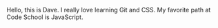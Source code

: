 Hello, this is Dave.
I really love learning Git and CSS.
My favorite path at Code School is JavaScript.
